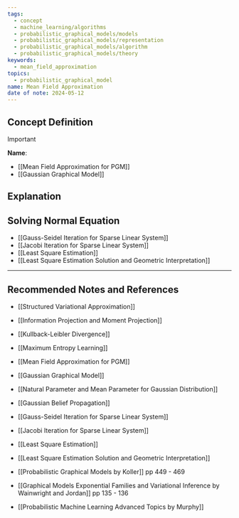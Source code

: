 ```yaml
---
tags:
  - concept
  - machine_learning/algorithms
  - probabilistic_graphical_models/models
  - probabilistic_graphical_models/representation
  - probabilistic_graphical_models/algorithm
  - probabilistic_graphical_models/theory
keywords:
  - mean_field_approximation
topics:
  - probabilistic_graphical_model
name: Mean Field Approximation
date of note: 2024-05-12
---
```


## Concept Definition

>[!important]
>**Name**: 


- [[Mean Field Approximation for PGM]]
- [[Gaussian Graphical Model]]

## Explanation



## Solving Normal Equation


- [[Gauss-Seidel Iteration for Sparse Linear System]]
- [[Jacobi Iteration for Sparse Linear System]]
- [[Least Square Estimation]]
- [[Least Square Estimation Solution and Geometric Interpretation]]



-----------
##  Recommended Notes and References

- [[Structured Variational Approximation]]
- [[Information Projection and Moment Projection]]

- [[Kullback-Leibler Divergence]]
- [[Maximum Entropy Learning]]

- [[Mean Field Approximation for PGM]]
- [[Gaussian Graphical Model]]
- [[Natural Parameter and Mean Parameter for Gaussian Distribution]]
- [[Gaussian Belief Propagation]]


- [[Gauss-Seidel Iteration for Sparse Linear System]]
- [[Jacobi Iteration for Sparse Linear System]]
- [[Least Square Estimation]]
- [[Least Square Estimation Solution and Geometric Interpretation]]


- [[Probabilistic Graphical Models by Koller]] pp 449 - 469
- [[Graphical Models Exponential Families and Variational Inference by Wainwright and Jordan]] pp 135 - 136
- [[Probabilistic Machine Learning Advanced Topics by Murphy]]
